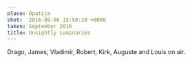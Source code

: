 ```yaml
---
place: Opatija
shot:  2016-09-06 15:50:10 +0000
taken: September 2016
title: Unsightly Luminaries
---
```


Drago, James, Vladimir, Robert, Kirk, Auguste and Louis on air.
